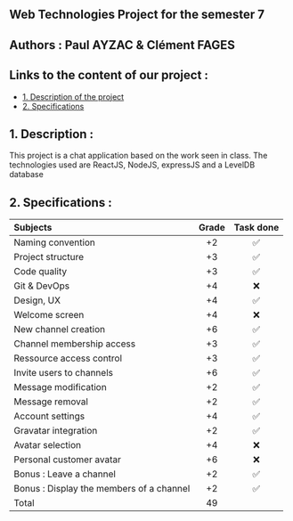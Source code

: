 ## Web Technologies Project for the semester 7
## Authors : Paul AYZAC & Clément FAGES
## Links to the content of our project :
- [1. Description of the project](#1-description-)
- [2. Specifications](#2-specifications-)

## 1. Description :
This project is a chat application based on the work seen in class. The technologies used are ReactJS, NodeJS, expressJS and a LevelDB database
## 2. Specifications :
| Subjects                                                        | Grade |      Task done     |
| :-------------------------------------------------------------- | :---: | :----------------: |
| Naming convention                                               |  +2   | :white_check_mark: |
| Project structure                                               |  +3   | :white_check_mark: |
| Code quality                                                    |  +3   | :white_check_mark: |
| Git & DevOps                                                    |  +4   |         :x:        |
| Design, UX                                                      |  +4   | :white_check_mark: |
| Welcome screen                                                  |  +4   |         :x:        |
| New channel creation                                            |  +6   | :white_check_mark: |
| Channel membership access                                       |  +3   | :white_check_mark: |
| Ressource access control                                        |  +3   | :white_check_mark: |
| Invite users to channels                                        |  +6   | :white_check_mark: |
| Message modification                                            |  +2   | :white_check_mark: |
| Message removal                                                 |  +2   | :white_check_mark: |
| Account settings                                                |  +4   | :white_check_mark: |
| Gravatar integration                                            |  +2   | :white_check_mark: |
| Avatar selection                                                |  +4   |         :x:        |   
| Personal customer avatar                                        |  +6   |         :x:        |
| Bonus : Leave a channel                                         |  +2   | :white_check_mark: |
| Bonus : Display the members of a channel                        |  +2   | :white_check_mark: |
| Total                                                           |  49   |



